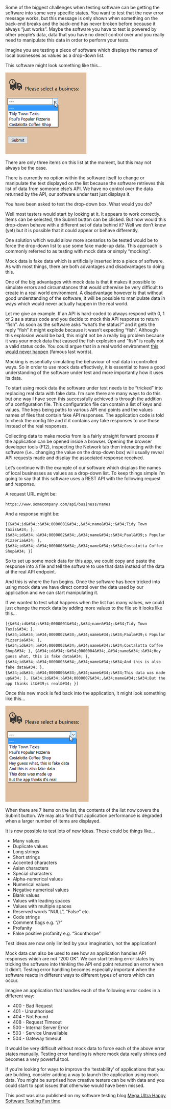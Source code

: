         

Some of the biggest challenges when testing software can be getting the software into some very specific states. You want to test that the new error message works, but this message is only shown when something on the back-end breaks and the back-end has never broken before because it always “just works”. Maybe the software you have to test is powered by other people’s data, data that you have no direct control over and you really need to manipulate this data in order to perform your tests.

Imagine you are testing a piece of software which displays the names of local businesses as values as a drop-down list.

This software might look something like this…

![select drop-down1](assets/select1.png "select drop-down1")

There are only three items on this list at the moment, but this may not always be the case.

There is currently no option within the software itself to change or manipulate the text displayed on the list because the software retrieves this list of data from someone else’s API. We have no control over the data returned by the API, our software under test just displays it.

You have been asked to test the drop-down box. What would you do?

Well most testers would start by looking at it. It appears to work correctly. Items can be selected, the Submit button can be clicked. But how would this drop-down behave with a different set of data behind it? Well we don’t know (yet) but it is possible that it could appear or behave differently.

One solution which would allow more scenarios to be tested would be to force the drop-down list to use some fake made-up data. This approach is commonly referred to as testing with mock data or simply “mocking”.

Mock data is fake data which is artificially inserted into a piece of software. As with most things, there are both advantages and disadvantages to doing this.

One of the big advantages with mock data is that it makes it possible to simulate errors and circumstances that would otherwise be very difficult to create in a real world environment. A disadvantage however is that without good understanding of the software, it will be possible to manipulate data in ways which would never actually happen in the real world.

Let me give an example. If an API is hard-coded to always respond with 0, 1 or 2 as a status code and you decide to mock this API response to return “fish”. As soon as the software asks “what’s the status?” and it gets the reply “fish” it might explode because it wasn’t expecting “fish”. Although this explosion would be bad, this might not be a really big problem because it was your mock data that caused the fish explosion and “fish” is really not a valid status code. You could argue that in a real world environment [this would never happen](http://www.rense.com/general81/dw.htm) (famous last words).

Mocking is essentially simulating the behaviour of real data in controlled ways. So in order to use mock data effectively, it is essential to have a good understanding of the software under test and more importantly how it uses its data.

To start using mock data the software under test needs to be “tricked” into replacing real data with fake data. I’m sure there are many ways to do this but one way I have seen this successfully achieved is through the addition of a configuration file. This configuration file can contain a list of keys and values. The keys being paths to various API end points and the values names of files that contain fake API responses. The application code is told to check the config file and if it contains any fake responses to use those instead of the real responses.

Collecting data to make mocks from is a fairly straight forward process if the application can be opened inside a browser. Opening the browser developer tools (F12), inspecting the Network tab then interacting with the software (i.e.. changing the value on the drop-down box) will usually reveal API requests made and display the associated response received.

Let’s continue with the example of our software which displays the names of local businesses as values as a drop-down list. To keep things simple I’m going to say that this software uses a REST API with the following request and response.

A request URL might be:



``https://www.somecompany.com/api/business/names
``



And a response might be:



``[{&#34;id&#34;:&#34;0000001&#34;,&#34;name&#34;:&#34;Tidy Town Taxis&#34; },
 {&#34;id&#34;:&#34;0000002&#34;,&#34;name&#34;:&#34;Paul&#39;s Popular Pizzeria&#34; },
 {&#34;id&#34;:&#34;0000003&#34;,&#34;name&#34;:&#34;Costalotta Coffee Shop&#34; }]
``



So to set up some mock data for this app, we could copy and paste the response into a file and tell the software to use that data instead of the data at the real API endpoint.

And this is where the fun begins. Once the software has been tricked into using mock data we have direct control over the data used by our application and we can start manipulating it.

If we wanted to test what happens when the list has many values, we could just change the mock data by adding more values to the file so it looks like this…



``[{&#34;id&#34;:&#34;0000001&#34;,&#34;name&#34;:&#34;Tidy Town Taxis&#34; },
  {&#34;id&#34;:&#34;0000002&#34;,&#34;name&#34;:&#34;Paul&#39;s Popular Pizzeria&#34; },
  {&#34;id&#34;:&#34;0000003&#34;,&#34;name&#34;:&#34;Costalotta Coffee Shop&#34; },
  {&#34;id&#34;:&#34;0000004&#34;,&#34;name&#34;:&#34;Hey guess what, this is fake data&#34; },
  {&#34;id&#34;:&#34;0000005&#34;,&#34;name&#34;:&#34;And this is also fake data&#34; },
  {&#34;id&#34;:&#34;0000006&#34;,&#34;name&#34;:&#34;This data was made up&#34; },
  {&#34;id&#34;:&#34;0000007&#34;,&#34;name&#34;:&#34;But the app thinks it&#39;s real&#34; }]
``



Once this new mock is fed back into the application, it might look something like this…

![select drop-down2](assets/select2.png "select drop-down2")

When there are 7 items on the list, the contents of the list now covers the Submit button. We may also find that application performance is degraded when a larger number of items are displayed.

It is now possible to test lots of new ideas. These could be things like…

*   Many values
*   Duplicate values
*   Long strings
*   Short strings
*   Accented characters
*   Asian characters
*   Special characters
*   Alpha-numerical values
*   Numerical values
*   Negative numerical values
*   Blank values
*   Values with leading spaces
*   Values with multiple spaces
*   Reserved words “NULL”, “False” etc.
*   Code strings
*   Comment flags e.g. “//”
*   Profanity
*   False positive profanity e.g. “Scunthorpe”

Test ideas are now only limited by your imagination, not the application!

Mock data can also be used to see how an application handles API responses which are not “200 OK”. We can start testing error states by tricking the software into thinking the API end point returned an error when it didn’t. Testing error handling becomes especially important when the software reacts in different ways to different types of errors which can occur.

Imagine an application that handles each of the following error codes in a different way:

*   400 - Bad Request
*   401 - Unauthorised
*   404 - Not Found
*   408 - Request Timeout
*   500 - Internal Server Error
*   503 - Service Unavailable
*   504 - Gateway timeout

It would be very difficult without mock data to force each of the above error states manually. Testing error handling is where mock data really shines and becomes a very powerful tool.

If you’re looking for ways to improve the ‘testability’ of applications that you are building, consider adding a way to launch the application using mock data. You might be surprised how creative testers can be with data and you could start to spot issues that otherwise would have been missed.

This post was also published on my software testing blog [Mega Ultra Happy Software Testing Fun time](http://testingfuntime.blogspot.co.uk/).

      
